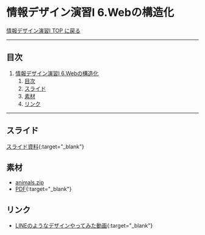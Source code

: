 # 情報デザイン演習I 6.Webの構造化

[情報デザイン演習I TOP に戻る](./index.md)

---

## 目次

1. [情報デザイン演習I 6.Webの構造化](#情報デザイン演習i-6webの構造化)
   1. [目次](#目次)
   2. [スライド](#スライド)
   3. [素材](#素材)
   4. [リンク](#リンク)

---

## スライド

[スライド資料](./id_06slide.pdf){:target="_blank"}

## 素材
- [animals.zip](asset/animals.zip)
- [PDF](./kadai_05_line_if.pdf){:target="_blank"}

## リンク
- [LINEのようなデザインやってみた動画](https://www.youtube.com/watch?v=pBoKzm8oLJc){:target="_blank"}